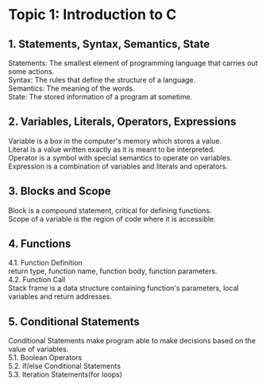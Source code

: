 # Topic 1: Introduction to C
## 1. Statements, Syntax, Semantics, State  
Statements: The smallest element of programming language that carries out some actions.  
Syntax: The rules that define the structure of a language.  
Semantics: The meaning of the words.  
State: The stored information of a program at sometime.

## 2. Variables, Literals, Operators, Expressions  
Variable is a box in the computer's memory which stores a value.  
Literal is a value written exactly as it is meant to be interpreted.  
Operator is a symbol with special semantics to operate on variables.  
Expression is a combination of variables and literals and operators.  

## 3. Blocks and Scope  
Block is a compound statement, critical for defining functions.  
Scope  of a variable is the region of code where it is accessible.

## 4. Functions  
4.1. Function Definition  
return type, function name, function body, function parameters.  
4.2. Function Call  
Stack frame is a data structure containing function's parameters, local variables and return addresses.

## 5. Conditional Statements  
Conditional Statements make program able to make decisions based on the value of variables.  
5.1. Boolean Operators  
5.2. if/else Conditional Statements  
5.3. Iteration Statements(for loops)